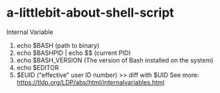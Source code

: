 # a-littlebit-about-shell-script

Internal Variable
1. echo $BASH (path to binary)
2. echo $BASHPID | echo $$ (current PID)
3. echo $BASH_VERSION (The version of Bash installed on the system)
4. echo $EDITOR 
5. $EUID ("effective" user ID number) >> diff with $UID
See more: https://tldp.org/LDP/abs/html/internalvariables.html
